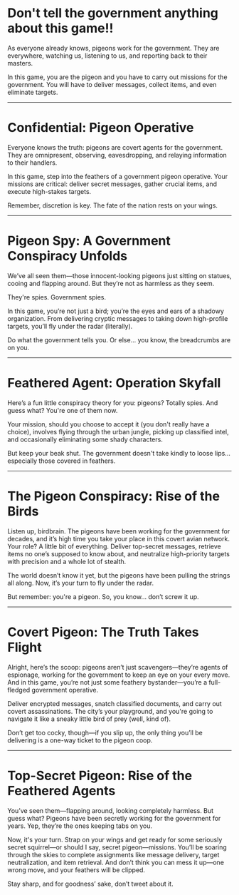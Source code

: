 # Don't tell the government anything about this game!!

As everyone already knows, pigeons work for the government. 
They are everywhere, watching us, listening to us, and reporting back to their masters. 

In this game, you are the pigeon and you have to carry out missions for the government.
You will have to deliver messages, collect items, and even eliminate targets.

---

# Confidential: Pigeon Operative

Everyone knows the truth: pigeons are covert agents for the government. They are omnipresent, observing, eavesdropping, and relaying information to their handlers.

In this game, step into the feathers of a government pigeon operative. Your missions are critical: deliver secret messages, gather crucial items, and execute high-stakes targets.

Remember, discretion is key. The fate of the nation rests on your wings.

---

# Pigeon Spy: A Government Conspiracy Unfolds

We’ve all seen them—those innocent-looking pigeons just sitting on statues, cooing and flapping around. But they’re not as harmless as they seem.

They're spies. Government spies.

In this game, you’re not just a bird; you’re the eyes and ears of a shadowy organization. From delivering cryptic messages to taking down high-profile targets, you’ll fly under the radar (literally).

Do what the government tells you. Or else... you know, the breadcrumbs are on you.

---

# Feathered Agent: Operation Skyfall

Here’s a fun little conspiracy theory for you: pigeons? Totally spies. And guess what? You're one of them now.

Your mission, should you choose to accept it (you don't really have a choice), involves flying through the urban jungle, picking up classified intel, and occasionally eliminating some shady characters.

But keep your beak shut. The government doesn't take kindly to loose lips... especially those covered in feathers.

---

# The Pigeon Conspiracy: Rise of the Birds

Listen up, birdbrain. The pigeons have been working for the government for decades, and it’s high time you take your place in this covert avian network. Your role? A little bit of everything. Deliver top-secret messages, retrieve items no one’s supposed to know about, and neutralize high-priority targets with precision and a whole lot of stealth.

The world doesn’t know it yet, but the pigeons have been pulling the strings all along. Now, it’s your turn to fly under the radar.

But remember: you're a pigeon. So, you know… don’t screw it up.

---

# Covert Pigeon: The Truth Takes Flight

Alright, here’s the scoop: pigeons aren’t just scavengers—they’re agents of espionage, working for the government to keep an eye on your every move. And in this game, you’re not just some feathery bystander—you’re a full-fledged government operative.

Deliver encrypted messages, snatch classified documents, and carry out covert assassinations. The city’s your playground, and you're going to navigate it like a sneaky little bird of prey (well, kind of).

Don’t get too cocky, though—if you slip up, the only thing you’ll be delivering is a one-way ticket to the pigeon coop.

---

# Top-Secret Pigeon: Rise of the Feathered Agents

You’ve seen them—flapping around, looking completely harmless. But guess what? Pigeons have been secretly working for the government for years. Yep, they’re the ones keeping tabs on you.

Now, it's your turn. Strap on your wings and get ready for some seriously secret squirrel—or should I say, secret pigeon—missions. You’ll be soaring through the skies to complete assignments like message delivery, target neutralization, and item retrieval. And don’t think you can mess it up—one wrong move, and your feathers will be clipped.

Stay sharp, and for goodness’ sake, don’t tweet about it.
